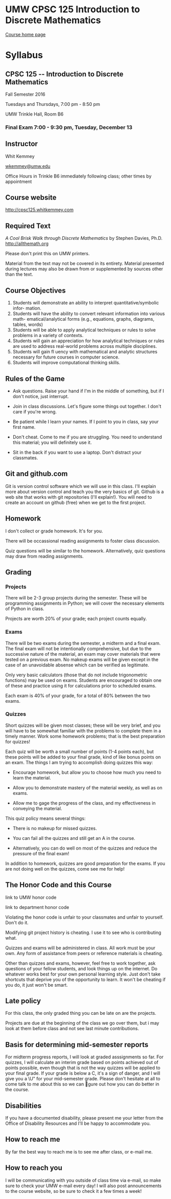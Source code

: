 # UMW CPSC 125 Introduction to Discrete Mathematics

[Course home page](http://cpsc125.whitkemmey.com)

# Syllabus

## CPSC 125 -- Introduction to Discrete Mathematics

Fall Semester 2016

Tuesdays and Thursdays, 7:00 pm - 8:50 pm

UMW Trinkle Hall, Room B6

### Final Exam 7:00 - 9:30 pm, Tuesday, December 13

## Instructor

Whit Kemmey

wkemmey@umw.edu

Office Hours in Trinkle B6 immediately following class; other times by appointment

## Course website

http://cpsc125.whitkemmey.com

## Required Text

_A Cool Brisk Walk through Discrete Mathematics_ by Stephen Davies, Ph.D.
http://allthemath.org

Please don't print this on UMW printers.

Material from the text may not be covered in its entirety.  Material presented during lectures may also be drawn from or supplemented by sources other than the text.

## Course Objectives

1. Students will demonstrate an ability to interpret quantitative/symbolic infor-
mation.
2. Students will have the ability to convert relevant information into various math-
ematical/analytical forms (e.g., equations, graphs, diagrams, tables, words)
3. Students will be able to apply analytical techniques or rules to solve problems
in a variety of contexts.
4. Students will gain an appreciation for how analytical techniques or rules are
used to address real-world problems across multiple disciplines.
5. Students will gain fl
uency with mathematical and analytic structures necessary
for future courses in computer science.
6. Students will improve computational thinking skills.

## Rules of the Game

- Ask questions.  Raise your hand if I'm in the middle of something, but if I don't notice, just interrupt.

- Join in class discussions.  Let's figure some things out together.  I don't care if you're wrong.

- Be patient while I learn your names.  If I point to you in class, say your first name.

- Don't cheat.  Come to me if you are struggling.  You need to understand this material; you will definitely use it.

- Sit in the back if you want to use a laptop.  Don't distract your classmates.

## Git and github.com

Git is version control software which we will use in this class.  I'll explain more about version control and teach you the very basics of git.  Github is a web site that works with git repositories (I'll explain!).  You will need to create an account on github (free) when we get to the first project.

## Homework

I don't collect or grade homework.  It's for you.

There will be occassional reading assignments to foster class discussion.

Quiz questions will be similar to the homework.  Alternatively, quiz questions may draw from reading assignments.

## Grading

### Projects

There will be 2-3 group projects during the semester.  These will be programming assignments in Python; we will cover the necessary elements of Python in class.

Projects are worth 20% of your grade; each project counts equally.

### Exams

There will be two exams during the semester, a midterm and a final exam.  The final exam will not be intentionally comprehensive, but due to the successive nature of the material, an exam may cover materials that were tested on a previous exam.  No makeup exams will be given except in the case of an unavoidable absense which can be verified as legitimate.

Only very basic calculators (those that do not include trigonometric functions) may be used on exams.  Students are encouraged to obtain one of these and practice using it for calculations prior to scheduled exams.

Each exam is 40% of your grade, for a total of 80% between the two exams.

### Quizzes

Short quizzes will be given most classes; these will be very brief, and you will have to be somewhat familiar with the problems to complete them in a timely manner.  Work some homework problems; that is the best preparation for quizzes!

Each quiz will be worth a small number of points (1-4 points each), but these points will be added to your final grade, kind of like bonus points on an exam.  The things I am trying to accomplish doing quizzes this way:

- Encourage homework, but allow you to choose how much you need to learn the material.

- Allow you to demonstrate mastery of the material weekly, as well as on exams.

- Allow me to gage the progress of the class, and my effectiveness in conveying the material.

This quiz policy means several things:

- There is no makeup for missed quizzes.

- You can fail all the quizzes and still get an A in the course.

- Alternatively, you can do well on most of the quizzes and reduce the pressure of the final exam!

In addition to homework, quizzes are good preparation for the exams.  If you are not doing well on the quizzes, come see me for help!

## The Honor Code and this Course

link to UMW honor code

link to department honor code

Violating the honor code is unfair to your classmates and unfair to yourself.  Don't do it.

Modifying git project history is cheating.  I use it to see who is contributing what.

Quizzes and exams will be administered in class.  All work must be your own.  Any form of assistance from peers or reference materials is cheating.

Other than quizzes and exams, however, feel free to work together, ask questions of your fellow students, and look things up on the internet.  Do whatever works best for your own personal learning style.  Just don't take shortcuts that deprive you of the opportunity to learn.  It won't be cheating if you do, it just won't be smart.

## Late policy

For this class, the only graded thing you can be late on are the projects.

Projects are due at the beginning of the class we go over them, but i may look at them before class and not see last minute contributions.


## Basis for determining mid-semester reports

For midterm progress reports, I will look at graded asssignments so far.  For quizzes, I will calculate an interim grade based on points achieved out of points possible, even though that is not the way quizzes will be applied to your final grade.  If your grade is below a C, it's a sign of danger, and I will give you a \U" for your mid-semester grade. Please don't hesitate at all to come talk to me about this so we can gure out how you can do better in the course.

## Disabilities

If you have a documented disability, please present me your letter from the Office of Disability
Resources and I'll be happy to accommodate you.

## How to reach me

By far the best way to reach me is to see me after class, or e-mail me.

## How to reach you

I will be communicating with you outside of class time via e-mail, so make sure to check your UMW
e-mail every day! I will also post announcements to the course website, so be sure to check it a few times a week!
